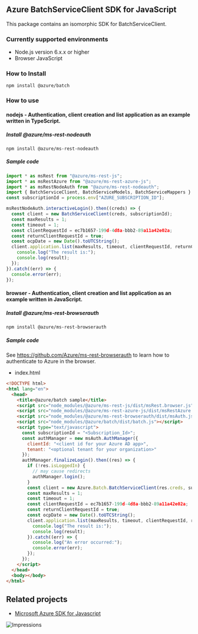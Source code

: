## Azure BatchServiceClient SDK for JavaScript

This package contains an isomorphic SDK for BatchServiceClient.

### Currently supported environments

- Node.js version 6.x.x or higher
- Browser JavaScript

### How to Install

```
npm install @azure/batch
```

### How to use

#### nodejs - Authentication, client creation and list application as an example written in TypeScript.

##### Install @azure/ms-rest-nodeauth

```
npm install @azure/ms-rest-nodeauth
```

##### Sample code

```ts
import * as msRest from "@azure/ms-rest-js";
import * as msRestAzure from "@azure/ms-rest-azure-js";
import * as msRestNodeAuth from "@azure/ms-rest-nodeauth";
import { BatchServiceClient, BatchServiceModels, BatchServiceMappers } from "@azure/batch";
const subscriptionId = process.env["AZURE_SUBSCRIPTION_ID"];

msRestNodeAuth.interactiveLogin().then((creds) => {
  const client = new BatchServiceClient(creds, subscriptionId);
  const maxResults = 1;
  const timeout = 1;
  const clientRequestId = ec7b1657-199d-4d8a-bbb2-89a11a42e02a;
  const returnClientRequestId = true;
  const ocpDate = new Date().toUTCString();
  client.application.list(maxResults, timeout, clientRequestId, returnClientRequestId, ocpDate).then((result) => {
    console.log("The result is:");
    console.log(result);
  });
}).catch((err) => {
  console.error(err);
});
```

#### browser - Authentication, client creation and list application as an example written in JavaScript.

##### Install @azure/ms-rest-browserauth

```
npm install @azure/ms-rest-browserauth
```

##### Sample code

See https://github.com/Azure/ms-rest-browserauth to learn how to authenticate to Azure in the browser.

- index.html
```html
<!DOCTYPE html>
<html lang="en">
  <head>
    <title>@azure/batch sample</title>
    <script src="node_modules/@azure/ms-rest-js/dist/msRest.browser.js"></script>
    <script src="node_modules/@azure/ms-rest-azure-js/dist/msRestAzure.js"></script>
    <script src="node_modules/@azure/ms-rest-browserauth/dist/msAuth.js"></script>
    <script src="node_modules/@azure/batch/dist/batch.js"></script>
    <script type="text/javascript">
      const subscriptionId = "<Subscription_Id>";
      const authManager = new msAuth.AuthManager({
        clientId: "<client id for your Azure AD app>",
        tenant: "<optional tenant for your organization>"
      });
      authManager.finalizeLogin().then((res) => {
        if (!res.isLoggedIn) {
          // may cause redirects
          authManager.login();
        }
        const client = new Azure.Batch.BatchServiceClient(res.creds, subscriptionId);
        const maxResults = 1;
        const timeout = 1;
        const clientRequestId = ec7b1657-199d-4d8a-bbb2-89a11a42e02a;
        const returnClientRequestId = true;
        const ocpDate = new Date().toUTCString();
        client.application.list(maxResults, timeout, clientRequestId, returnClientRequestId, ocpDate).then((result) => {
          console.log("The result is:");
          console.log(result);
        }).catch((err) => {
          console.log("An error occurred:");
          console.error(err);
        });
      });
    </script>
  </head>
  <body></body>
</html>
```

## Related projects

- [Microsoft Azure SDK for Javascript](https://github.com/Azure/azure-sdk-for-js)


![Impressions](https://azure-sdk-impressions.azurewebsites.net/api/impressions/azure-sdk-for-js%2Fpackages%2F%40azure%2Fbatch%2FREADME.png)
